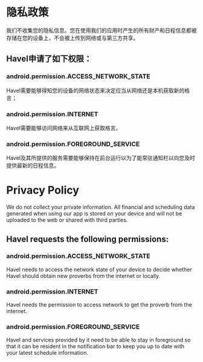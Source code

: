 # 隐私政策

我们不收集您的隐私信息。您在使用我们的应用时产生的所有财产和日程信息都被存储在您的设备上，不会被上传到网络或与第三方共享。

## HaveI申请了如下权限：

### android.permission.ACCESS_NETWORK_STATE

HaveI需要能够得知您的设备的网络状态来决定应当从网络还是本机获取新的格言；

### android.permission.INTERNET

HaveI需要能够访问网络来从互联网上获取格言。

### android.permission.FOREGROUND_SERVICE

HaveI及其所提供的服务需要能够保持在前台运行以为了能常驻通知栏以向您及时提供最新的日程信息。

# Privacy Policy

We do not collect your private information. All financial and scheduling data generated when using our app is stored on your device and will not be uploaded to the web or shared with third parties.

## HaveI requests the following permissions:

### android.permission.ACCESS_NETWORK_STATE

HaveI needs to access the network state of your device to decide whether HaveI should obtain new proverbs from the internet or locally.

### android.permission.INTERNET

HaveI needs the permission to access network to get the proverb from the internet.

### android.permission.FOREGROUND_SERVICE

HaveI and services provided by it need to be able to stay in foreground so that it can be resident in the notification bar to keep you up to date with your latest schedule information.